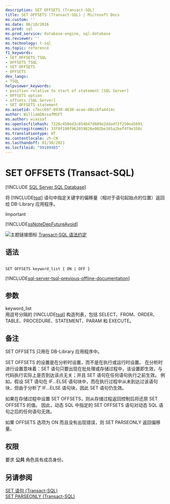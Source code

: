 ```yaml
---
description: SET OFFSETS (Transact-SQL)
title: SET OFFSETS (Transact-SQL) | Microsoft Docs
ms.custom: ''
ms.date: 06/10/2016
ms.prod: sql
ms.prod_service: database-engine, sql-database
ms.reviewer: ''
ms.technology: t-sql
ms.topic: reference
f1_keywords:
- SET_OFFSETS_TSQL
- OFFSETS_TSQL
- SET OFFSETS
- OFFSETS
dev_langs:
- TSQL
helpviewer_keywords:
- position relative to start of statement [SQL Server]
- OFFSETS option
- offsets [SQL Server]
- SET OFFSETS statement
ms.assetid: c7bcc697-0930-4630-acae-d8ccbfa4414c
author: WilliamDAssafMSFT
ms.author: wiassaf
ms.openlocfilehash: 7226c450ed3c854847d609e2ddadf2f250ea5691
ms.sourcegitcommit: 33f0f190f962059826e002be165a2bef4f9e350c
ms.translationtype: HT
ms.contentlocale: zh-CN
ms.lasthandoff: 01/30/2021
ms.locfileid: "99189485"
---
```

# <a name="set-offsets-transact-sql"></a>SET OFFSETS (Transact-SQL)
[!INCLUDE [SQL Server SQL Database](../../includes/applies-to-version/sql-asdb.md)]

  将 [!INCLUDE[tsql](../../includes/tsql-md.md)] 语句中指定关键字的偏移量（相对于语句起始点的位置）返回给 DB-Library 应用程序。  
  
> [!IMPORTANT]  
>  [!INCLUDE[ssNoteDepFutureAvoid](../../includes/ssnotedepfutureavoid-md.md)]  
 
 ![主题链接图标](../../database-engine/configure-windows/media/topic-link.gif "“主题链接”图标") [Transact-SQL 语法约定](../../t-sql/language-elements/transact-sql-syntax-conventions-transact-sql.md)  
  
## <a name="syntax"></a>语法  
  
```syntaxsql
  
SET OFFSETS keyword_list { ON | OFF }  
```  
  
[!INCLUDE[sql-server-tsql-previous-offline-documentation](../../includes/sql-server-tsql-previous-offline-documentation.md)]

## <a name="arguments"></a>参数
 keyword_list  
 用逗号分隔的 [!INCLUDE[tsql](../../includes/tsql-md.md)] 构造列表，包括 SELECT、FROM、ORDER、TABLE、PROCEDURE、STATEMENT、PARAM 和 EXECUTE。  
  
## <a name="remarks"></a>备注  
 SET OFFSETS 只用在 DB-Library 应用程序中。  
  
 SET OFFSETS 的设置是在分析时设置，而不是在执行或运行时设置。 在分析时进行设置意味着：SET 语句只要出现在批处理或存储过程中，该设置即生效，与代码执行实际上是否到达该点无关；并且 SET 语句在任何语句执行之前生效。 例如，假设 SET 语句在 IF...ELSE 语句块中，而在执行过程中从未到达过该语句块，但由于分析了 IF...ELSE 语句块，因此 SET 语句仍生效。  
  
 如果在存储过程中设置 SET OFFSETS，则从存储过程返回控制后将还原 SET OFFSETS 的值。 因此，动态 SQL 中指定的 SET OFFSETS 语句对动态 SQL 语句之后的任何语句无效。  
  
 如果 OFFSETS 选项为 ON 而且没有出现错误，则 SET PARSEONLY 返回偏移量。  
  
## <a name="permissions"></a>权限  
 要求 **公共** 角色具有成员身份。  
  
## <a name="see-also"></a>另请参阅  
 [SET 语句 (Transact-SQL)](../../t-sql/statements/set-statements-transact-sql.md)   
 [SET PARSEONLY (Transact-SQL)](../../t-sql/statements/set-parseonly-transact-sql.md)  
  
  
